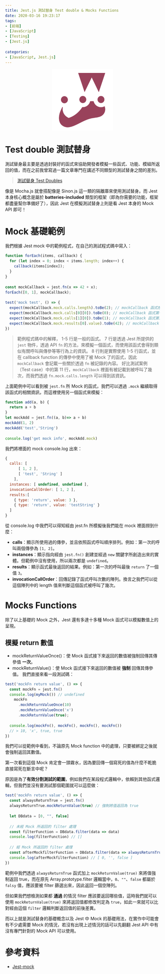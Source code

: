 ```yaml
---
title: Jest.js 測試替身 Test double & Mocks Functions
date: 2020-03-16 19:23:17
tags:
- [前端]
- [JavaScript]
- [Testing]
- [Jest.js]

categories: 
- [JavaScript, Jest.js]
---
```


<div style="display:flex;justify-content:center;">
  <img style="object-fit:cover;" src='/images/Jest/jest-logo.png' width='200px' height='200px' />
</div>

# Test double 測試替身

測試替身最主要是透過封裝好的函式來協助開發者模擬一些函式、功能、模組所返回的值，而在之前我曾寫過一篇文章專門在講述不同類型的測試替身之間的差別。

> [測試替身 Test Doubles](/testing/testing-002-test-doubles/)

像是 Mocha.js 就會搭配像是 Sinon.js 這一類的隔離庫來使用測試替身。而 Jest 本身核心概念是屬於 **batteries-included** 類型的框架（即為你需要的功能，框架都盡量幫你準備好了），因此 Jest 在模擬測試替身上則是看 Jest 本身的 Mock API 即可！

<!--more-->

# Mock 基礎範例
我們根據 Jest mock 中的範例程式，在自己的測試程式碼中寫入：
```javascript
function forEach(items, callback) {
  for (let index = 0; index < items.length; index++) {
    callback(items[index]);
  }
}

const mockCallback = jest.fn(x => 42 + x);
forEach([0, 1], mockCallback);

test('mock test', () => {
  expect(mockCallback.mock.calls.length).toBe(2); // mockCallback 函式應該被呼叫了 `2` 次
  expect(mockCallback.mock.calls[0][0]).toBe(0); // mockCallback 函式第一次呼叫時第一個參數是 `0`
  expect(mockCallback.mock.calls[1][0]).toBe(1); // mockCallback 函式第二次呼叫時第一個參數是 `1`
  expect(mockCallback.mock.results[0].value).toBe(42); // mockCallback 函式第一次呼叫時，callback 返回的值是 42
})

```

> 範例程式碼中的解釋，
> 1-5 行是一般的函式。
> 7 行是透過 Jest 所提供的 `jest` 物件，透過 API `fn` 的方法，來模擬一個函式，而使用該函式會得到類似有關呼叫與傳參等等行為上的資訊。
> 8 行則是實際使用 1-5 行函式，並在 callback function 的傳參中使用了被 Mock 了的函式，因此 `mockCallback` 會記載一些關於透過 `fn` 被記錄的內容。
> 好比測試案例（Test case）中的第 11 行，`mockCallback` 裡面有被記載到被呼叫了幾次，而我們透過 `fn.mock.calls.length` 可以得到該資訊。

上面範例中可以看到被 `jest.fn` 所 Mock 的函式，我們可以透過 `.mock` 繼續取得該函式的相關資訊，而這裡使用另一個函式來模擬：
```javascript
function add(a, b) {
  return a + b
}
let mockAdd = jest.fn((a, b)=> a + b)
mockAdd(1, 2)
mockAdd('test','String')

console.log('get mock info', mockAdd.mock)
```
我們將裡面的 mock console.log 出來：
```javascript
{
  calls: [
      [ 1, 2 ],
      [ 'test', 'String' ]
    ],
  instances: [ undefined, undefined ],
  invocationCallOrder: [ 1, 2 ],
  results:[
    { type: 'return', value: 3 },
    { type: 'return', value: 'testString' }
  ]
}
```
從 console.log 中我們可以得知經由 jest.fn 所模擬後我們能在 mock 裡面撈到什麼：
- **calls**：顯示所使用過的傳參，並且依照函式呼叫順序排列。例如：第一次的呼叫兩個傳參為 `[1, 2]`。
- **instances**：顯示指向經由 `jest.fn()` 創建並經過 `new` 關鍵字所創造出來的實體。但範例中沒有使用，所以兩次都是 `undefined`。
- **results**：顯示函式最後返回的結果。例如：第一次的呼叫最後 `return` 了一個值 `3`。
- **invocationCallOrder**：回傳記錄了函式呼叫次數的陣列。換言之我們可以從這個陣列中的 length 值來判斷這個函式被呼叫了幾次。

# Mocks Functions
除了以上基礎的 Mock 之外，Jest 還有多達十多種 Mock 函式可以模擬數值上的呈現。

## 模擬 return 數值
- mockReturnValueOnce()：使 Mock 函式接下來返回的數值被強制回傳其傳參值 **一次**。
- mockReturnValue()：使 Mock 函式接下來返回的數值被 **強制** 回傳其傳參值。
我們直接來看一段測試碼：
```javascript
test('mockFn return value', () => {
  const mockFn = jest.fn()
  console.log(myMock()) // undefined
    mockFn
      .mockReturnValueOnce(10)
      .mockReturnValueOnce('x')
      .mockReturnValue(true);
    
  console.log(mockFn(), mockFn(), mockFn(), mockFn())
  // > 10, 'x', true, true
})
```
我們可以從範例中看到，不論原先 Mock function 中的處理，只要被綁定之後就會強制返回其數值。

第一次看到這個 Mock 肯定會一頭霧水，因為要回傳一個寫死的值為什麼不乾脆直接寫死在斷言中呢？

原因是為了**有效分割測試的範圍**，例如我們在某段程式邏輯中，依賴到其他函式邏輯，但我們並沒有要測試那個範圍就可以這麼做：

```javascript
test('mockFn return value', () => {
  const alwaysReturnTrue = jest.fn()
  alwaysReturnTrue.mockReturnValue(true) // 強制將值返回為 true

  let DBdata = [0, "", false]

  // 未經 Mock 所返回的 filter 處理
  const filterFunction = DBdata.filter(data => data) 
  console.log(filterFunction) // []
  
  // 經 Mock 所返回的 filter 處理
  const afterMockfilterFunction = DBdata.filter(data => alwaysReturnTrue(data))
  console.log(afterMockfilterFunction) // [ 0, '', false ]
})
```
範例中我們透過 `alwaysReturnTrue` 函式加上 `mockReturnValue(true)` 來將值強制返回 true，而在原先 Array.prototype.filter 邏輯當中，`0`、`""`、`false` 都屬於 `falsy` 值，應該要被 filter 篩選出來，因此返回一個空陣列。

但如果我們想檢測如果都 **通過** 的情況 filter 應該要返回哪些值，這時我們就可以使用 `mockReturnValue(true)` 來將返回值都修改判定為 `true`，如此一來就可以比對經由這個 `filter` 邏輯判斷返回值的前後差異。

而以上就是測試替身的基礎概念以及 Jest 中 Mock 的基礎用法，在實作中可能會有不少處需要 Mock 的情況，若沒有出現上述情況的話可以先翻翻 Jest API 中有沒有專門針對的 Mock API 可以使用。

# 參考資料

- [Jest-mock](https://jestjs.io/docs/zh-Hans/mock-functions)
